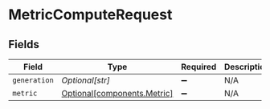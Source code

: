 # MetricComputeRequest


## Fields

| Field                                                            | Type                                                             | Required                                                         | Description                                                      |
| ---------------------------------------------------------------- | ---------------------------------------------------------------- | ---------------------------------------------------------------- | ---------------------------------------------------------------- |
| `generation`                                                     | *Optional[str]*                                                  | :heavy_minus_sign:                                               | N/A                                                              |
| `metric`                                                         | [Optional[components.Metric]](../../models/components/metric.md) | :heavy_minus_sign:                                               | N/A                                                              |